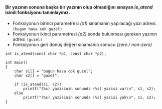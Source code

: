 #### Bir yazının sonuna başka bir yazının olup olmadığını sınayan *is_atend* isimli fonksiyonu tanımlayınız.

+ Fonksiyonun birinci parametresi *(p1)* sınamanın yapılacağı yazı adresi. `(bugun hava cok guzel)`
+ Fonksiyonun ikinci parametresi *(p2)* sonda bulunması gereken yazının adresi  `(guzel)`
+ Fonksiyonun geri dönüş değeri sınamanın sonucu *(zero / non-zero)*

```
int is_atend(const char *p1, const char *p2);

int main()
{
	char s1[] = "bugun hava cok guzel";
	char s2[] = "guzel";

	if (is_atend(s1, s2))
		printf("(%s) yazisinin sonunda (%s) yazisi var\n", s1, s2);
	else
		printf("(%s) yazisinin sonunda (%s) yazisi yok\n", s1, s2);
}
```
